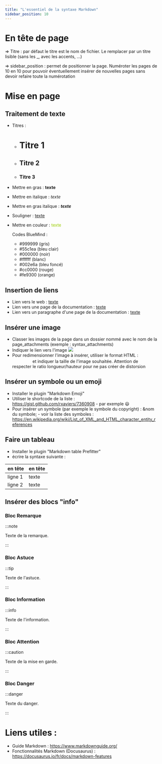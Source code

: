 ```yaml
---
title: "L'essentiel de la syntaxe Markdown"
sidebar_position: 10
---
```


# En tête de page

=> Titre : par défaut le titre est le nom de fichier. Le remplacer par un titre lisible (sans les _, avec les accents, ...)

=> sidebar_position : permet de positionner la page. Numéroter les pages de 10 en 10 pour pouvoir éventuellement insérer de nouvelles pages sans devoir refaire toute la numérotation

# Mise en page

## Traitement de texte
- Titres : 
  - # Titre 1 
  - ## Titre 2 
  - ### Titre 3
- Mettre en gras : **texte** 
- Mettre en italique : *texte*
- Mettre en gras italique : ***texte***
- Souligner : <u>texte</u>
- Mettre en couleur : <span style="color:#99cc00;">texte</span>
  
  Codes BlueMind : 
    - #999999 (gris) 
    - #55c1ea (bleu clair) 
    - #000000 (noir) 
    - #ffffff (blanc) 
    - #002e6a (bleu foncé) 
    - #cc0000 (rouge) 
    - #fe9300 (orange)

## Insertion de liens
- Lien vers le web : [texte](https://docusaurus.io/fr/docs/markdown-features)
- Lien vers une page de la documentation : [texte](README.md)
- Lien vers un paragraphe d'une page de la documentation : [texte](../bluemind-doc/docs/Guide_de_l_utilisateur/L_agenda/Découvrir_l_agenda.md/#accéder-à-lagenda)

## Insérer une image
- Classer les images de la page dans un dossier nommé avec le nom de la page_attachments (exemple : syntax_attachments)
- Indiquer le lien vers l'image ![](../bluemind-doc/syntax_attachments/logo%20BM%20bleu.png)
- Pour redimensionner l'image à insérer, utiliser le format HTML : <img src=../bluemind-doc/syntax_attachments/logo%20BM%20bleu.png width="63" height="17"> et indiquer la taille de l'image souhaitée. Attention de respecter le ratio longueur/hauteur pour ne pas créer de distorsion


## Insérer un symbole ou un emoji
- Installer le plugin "Markdown Emoji"
- Utiliser le shortcode de la liste : https://gist.github.com/rxaviers/7360908 - par exemple :smiley:
- Pour insérer un symbole (par exemple le symbole du copyright) : &nom du symbole; - voir la liste des symboles : https://en.wikipedia.org/wiki/List_of_XML_and_HTML_character_entity_references

## Faire un tableau
- Installer le plugin "Markdown table Prefitter"
- écrire la syntaxe suivante :

| en tête | en tête |
| --- | --- |
| ligne 1 | texte |
| ligne 2 | texte |

## Insérer des blocs "info"

### Bloc Remarque
:::note

Texte de la remarque.

:::

### Bloc Astuce
:::tip

Texte de l'astuce.

:::

### Bloc Information
:::info

Texte de l'information.

:::

### Bloc Attention
:::caution

Texte de la mise en garde.

:::

### Bloc Danger
:::danger

Texte du danger.

:::


# Liens utiles : 
 - Guide Markdown : https://www.markdownguide.org/
 - Fonctionnalités Markdown (Docusaurus) : https://docusaurus.io/fr/docs/markdown-features
